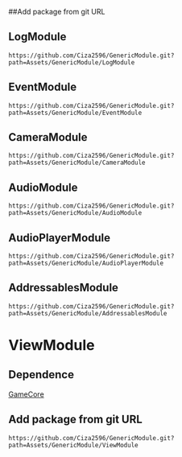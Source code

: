 ##Add package from git URL

## LogModule
```
https://github.com/Ciza2596/GenericModule.git?path=Assets/GenericModule/LogModule
```


## EventModule
```
https://github.com/Ciza2596/GenericModule.git?path=Assets/GenericModule/EventModule
```


## CameraModule
```
https://github.com/Ciza2596/GenericModule.git?path=Assets/GenericModule/CameraModule
```


## AudioModule
```
https://github.com/Ciza2596/GenericModule.git?path=Assets/GenericModule/AudioModule
```


## AudioPlayerModule
```
https://github.com/Ciza2596/GenericModule.git?path=Assets/GenericModule/AudioPlayerModule
```


## AddressablesModule
```
https://github.com/Ciza2596/GenericModule.git?path=Assets/GenericModule/AddressablesModule
```



# ViewModule

## Dependence
[GameCore](https://github.com/Ciza2596/GameCore)

## Add package from git URL
```
https://github.com/Ciza2596/GenericModule.git?path=Assets/GenericModule/ViewModule
```
